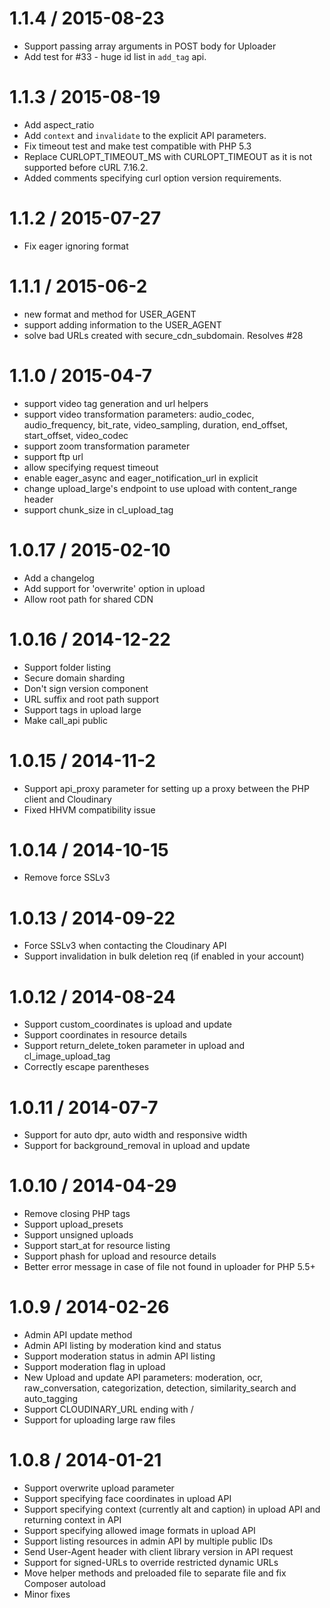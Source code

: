 
1.1.4 / 2015-08-23
==================

  * Support passing array arguments in POST body for Uploader
  * Add test for #33 - huge id list in `add_tag` api.

1.1.3 / 2015-08-19
==================

  * Add aspect_ratio
  * Add `context` and `invalidate` to the explicit API parameters.
  * Fix timeout test and make test compatible with PHP 5.3
  * Replace CURLOPT_TIMEOUT_MS with CURLOPT_TIMEOUT as it is not supported before cURL 7.16.2.
  * Added comments specifying curl option version requirements.

1.1.2 / 2015-07-27
==================

  * Fix eager ignoring format

1.1.1 / 2015-06-2
===================


  * new format and method for USER_AGENT
  * support adding information to the USER_AGENT
  * solve bad URLs created with secure_cdn_subdomain. Resolves #28

1.1.0 / 2015-04-7
===================

  * support video tag generation and url helpers
  * support video transformation parameters: audio_codec, audio_frequency, bit_rate, video_sampling, duration, end_offset, start_offset, video_codec
  * support zoom transformation parameter
  * support ftp url
  * allow specifying request timeout
  * enable eager_async and eager_notification_url in explicit
  * change upload_large's endpoint to use upload with content_range header
  * support chunk_size in cl_upload_tag

1.0.17 / 2015-02-10
===================

  * Add a changelog
  * Add support for 'overwrite' option in upload
  * Allow root path for shared CDN

1.0.16 / 2014-12-22
===================

  * Support folder listing
  * Secure domain sharding
  * Don't sign version component
  * URL suffix and root path support
  * Support tags in upload large
  * Make call_api public

1.0.15 / 2014-11-2
===================

  * Support api_proxy parameter for setting up a proxy between the PHP client and Cloudinary
  * Fixed HHVM compatibility issue

1.0.14 / 2014-10-15
===================

  * Remove force SSLv3

1.0.13 / 2014-09-22
===================

  * Force SSLv3 when contacting the Cloudinary API
  * Support invalidation in bulk deletion req (if enabled in your account)

1.0.12 / 2014-08-24
===================

  * Support custom_coordinates is upload and update
  * Support coordinates in resource details
  * Support return_delete_token parameter in upload and cl_image_upload_tag
  * Correctly escape parentheses

1.0.11 / 2014-07-7
===================

  * Support for auto dpr, auto width and responsive width
  * Support for background_removal in upload and update

1.0.10 / 2014-04-29
===================

  * Remove closing PHP tags
  * Support upload_presets
  * Support unsigned uploads
  * Support start_at for resource listing
  * Support phash for upload and resource details
  * Better error message in case of file not found in uploader for PHP 5.5+

1.0.9 / 2014-02-26
===================

  * Admin API update method
  * Admin API listing by moderation kind and status
  * Support moderation status in admin API listing
  * Support moderation flag in upload
  * New Upload and update API parameters: moderation, ocr, raw_conversation, categorization, detection, similarity_search and auto_tagging
  * Support CLOUDINARY_URL ending with /
  * Support for uploading large raw files

1.0.8 / 2014-01-21
===================

  * Support overwrite upload parameter
  * Support specifying face coordinates in upload API
  * Support specifying context (currently alt and caption) in upload API and returning context in API
  * Support specifying allowed image formats in upload API
  * Support listing resources in admin API by multiple public IDs
  * Send User-Agent header with client library version in API request
  * Support for signed-URLs to override restricted dynamic URLs
  * Move helper methods and preloaded file to separate file and fix Composer autoload
  * Minor fixes
